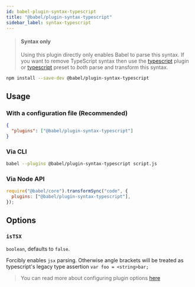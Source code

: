 ```yaml
---
id: babel-plugin-syntax-typescript
title: "@babel/plugin-syntax-typescript"
sidebar_label: syntax-typescript
---
```


> #### Syntax only
>
> Using this plugin directly only enables Babel to parse this syntax. If you want to remove TypeScript syntax then use the [typescript](plugin-transform-typescript.md) plugin or [typescript](preset-typescript.md) preset to _both_ parse and transform this syntax.

```sh
npm install --save-dev @babel/plugin-syntax-typescript
```

## Usage

### With a configuration file (Recommended)

```json
{
  "plugins": ["@babel/plugin-syntax-typescript"]
}
```

### Via CLI

```sh
babel --plugins @babel/plugin-syntax-typescript script.js
```

### Via Node API

```javascript
require("@babel/core").transformSync("code", {
  plugins: ["@babel/plugin-syntax-typescript"],
});
```

## Options

### `isTSX`

`boolean`, defaults to `false`.

Forcibly enables `jsx` parsing. Otherwise angle brackets will be treated as typescript's legacy type assertion `var foo = <string>bar;`

> You can read more about configuring plugin options [here](https://babeljs.io/docs/en/plugins#plugin-options)
